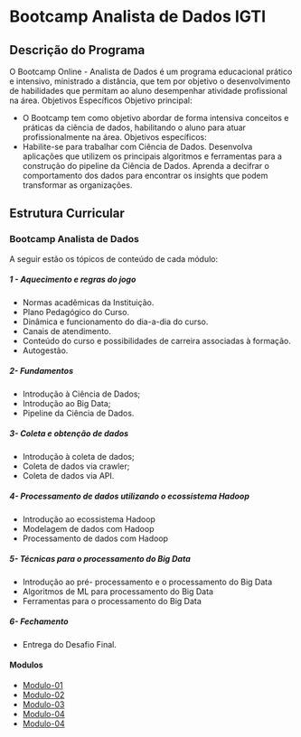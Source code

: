 # Bootcamp Analista de Dados IGTI

## Descrição do Programa
O Bootcamp Online - Analista de Dados é um programa educacional prático e intensivo,
ministrado a distância, que tem por objetivo o desenvolvimento de habilidades que
permitam ao aluno desempenhar atividade profissional na área.
Objetivos Específicos
Objetivo principal:
- O Bootcamp tem como objetivo abordar de forma intensiva conceitos e práticas da
ciência de dados, habilitando o aluno para atuar profissionalmente na área.
Objetivos específicos:
- Habilite-se para trabalhar com Ciência de Dados. Desenvolva aplicações que
utilizem os principais algoritmos e ferramentas para a construção do pipeline da
Ciência de Dados. Aprenda a decifrar o comportamento dos dados para encontrar
os insights que podem transformar as organizações.

## Estrutura Curricular
### Bootcamp Analista de Dados
A seguir estão os tópicos de conteúdo de cada módulo:
##### 1 - Aquecimento e regras do jogo
- Normas acadêmicas da Instituição.
- Plano Pedagógico do Curso.
- Dinâmica e funcionamento do dia-a-dia do curso.
- Canais de atendimento.
- Conteúdo do curso e possibilidades de carreira associadas à formação.
- Autogestão.
##### 2- Fundamentos
- Introdução à Ciência de Dados;
- Introdução ao Big Data;
- Pipeline da Ciência de Dados.
##### 3- Coleta e obtenção de dados
- Introdução à coleta de dados;
- Coleta de dados via crawler;
- Coleta de dados via API.
##### 4- Processamento de dados utilizando o ecossistema Hadoop
- Introdução ao ecossistema Hadoop
- Modelagem de dados com Hadoop
- Processamento de dados com Hadoop
##### 5- Técnicas para o processamento do Big Data
- Introdução ao pré- processamento e o processamento do Big Data
- Algoritmos de ML para processamento do Big Data
- Ferramentas para o processamento do Big Data
##### 6- Fechamento
- Entrega do Desafio Final.
#### Modulos
* [Modulo-01](https://github.com/Collumbus/Bootcamp-Analista-de-Dados-IGTI/tree/master/Modulo-01)
* [Modulo-02](https://github.com/Collumbus/Bootcamp-Analista-de-Dados-IGTI/tree/master/Modulo-02)
* [Modulo-03](https://github.com/Collumbus/Bootcamp-Analista-de-Dados-IGTI/tree/master/Modulo-03)
* [Modulo-04](https://github.com/Collumbus/Bootcamp-Analista-de-Dados-IGTI/tree/master/Modulo-04)
* [Modulo-04](https://github.com/Collumbus/Bootcamp-Analista-de-Dados-IGTI/tree/master/Modulo-Desafio)
